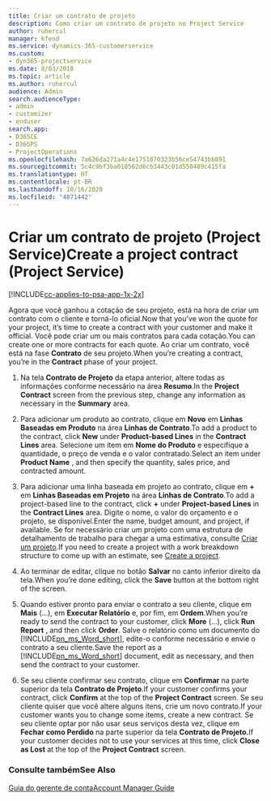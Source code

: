 ```yaml
---
title: Criar um contrato de projeto
description: Como criar um contrato de projeto no Project Service
author: ruhercul
manager: kfend
ms.service: dynamics-365-customerservice
ms.custom:
- dyn365-projectservice
ms.date: 8/03/2018
ms.topic: article
ms.author: ruhercul
audience: Admin
search.audienceType:
- admin
- customizer
- enduser
search.app:
- D365CE
- D365PS
- ProjectOperations
ms.openlocfilehash: 7a626da271a4c4e1751870323b56ce54743bb891
ms.sourcegitcommit: 5c4c9bf3ba018562d6cb3443c01d550489c415fa
ms.translationtype: HT
ms.contentlocale: pt-BR
ms.lasthandoff: 10/16/2020
ms.locfileid: "4071442"
---
```

# <a name="create-a-project-contract-project-service"></a><span data-ttu-id="598fa-103">Criar um contrato de projeto (Project Service)</span><span class="sxs-lookup"><span data-stu-id="598fa-103">Create a project contract (Project Service)</span></span>

[!INCLUDE[cc-applies-to-psa-app-1x-2x](../includes/cc-applies-to-psa-app-1x-2x.md)]

<span data-ttu-id="598fa-104">Agora que você ganhou a cotação de seu projeto, está na hora de criar um contrato com o cliente e torná-lo oficial.</span><span class="sxs-lookup"><span data-stu-id="598fa-104">Now that you’ve won the quote for your project, it’s time to create a contract with your customer and make it official.</span></span> <span data-ttu-id="598fa-105">Você pode criar um ou mais contratos para cada cotação.</span><span class="sxs-lookup"><span data-stu-id="598fa-105">You can create one or more contracts for each quote.</span></span> <span data-ttu-id="598fa-106">Ao criar um contrato, você está na fase **Contrato** de seu projeto.</span><span class="sxs-lookup"><span data-stu-id="598fa-106">When you’re creating a contract, you’re in the **Contract** phase of your project.</span></span>  
  
1. <span data-ttu-id="598fa-107">Na tela **Contrato de Projeto** da etapa anterior, altere todas as informações conforme necessário na área **Resumo**.</span><span class="sxs-lookup"><span data-stu-id="598fa-107">In the **Project Contract** screen from the previous step, change any information as necessary in the **Summary** area.</span></span>  
  
2. <span data-ttu-id="598fa-108">Para adicionar um produto ao contrato, clique em **Novo** em **Linhas Baseadas em Produto** na área **Linhas de Contrato**.</span><span class="sxs-lookup"><span data-stu-id="598fa-108">To add a product to the contract, click **New** under **Product-based Lines** in the **Contract Lines** area.</span></span> <span data-ttu-id="598fa-109">Selecione um item em **Nome do Produto** e especifique a quantidade, o preço de venda e o valor contratado.</span><span class="sxs-lookup"><span data-stu-id="598fa-109">Select an item under **Product Name** , and then specify the quantity, sales price, and contracted amount.</span></span>  
  
3. <span data-ttu-id="598fa-110">Para adicionar uma linha baseada em projeto ao contrato, clique em **+** em **Linhas Baseadas em Projeto** na área **Linhas de Contrato**.</span><span class="sxs-lookup"><span data-stu-id="598fa-110">To add a project-based line to the contract, click **+** under **Project-based Lines** in the **Contract Lines** area.</span></span> <span data-ttu-id="598fa-111">Digite o nome, o valor do orçamento e o projeto, se disponível.</span><span class="sxs-lookup"><span data-stu-id="598fa-111">Enter the name, budget amount, and project, if available.</span></span> <span data-ttu-id="598fa-112">Se for necessário criar um projeto com uma estrutura de detalhamento de trabalho para chegar a uma estimativa, consulte [Criar um projeto](../psa/create-project.md).</span><span class="sxs-lookup"><span data-stu-id="598fa-112">If you need to create a project with a work breakdown structure to come up with an estimate, see [Create a project](../psa/create-project.md).</span></span>  
  
4. <span data-ttu-id="598fa-113">Ao terminar de editar, clique no botão **Salvar** no canto inferior direito da tela.</span><span class="sxs-lookup"><span data-stu-id="598fa-113">When you’re done editing, click the **Save** button at the bottom right of the screen.</span></span>  
  
5. <span data-ttu-id="598fa-114">Quando estiver pronto para enviar o contrato a seu cliente, clique em **Mais** (…), em **Executar Relatório** e, por fim, em **Ordem**.</span><span class="sxs-lookup"><span data-stu-id="598fa-114">When you’re ready to send the contract to your customer, click **More** (…), click **Run Report** , and then click **Order**.</span></span> <span data-ttu-id="598fa-115">Salve o relatório como um documento do [!INCLUDE[pn_ms_Word_short](../includes/pn-ms-word-short.md)], edite-o conforme necessário e envie o contrato a seu cliente.</span><span class="sxs-lookup"><span data-stu-id="598fa-115">Save the report as a [!INCLUDE[pn_ms_Word_short](../includes/pn-ms-word-short.md)] document, edit as necessary, and then send the contract to your customer.</span></span>  
  
6. <span data-ttu-id="598fa-116">Se seu cliente confirmar seu contrato, clique em **Confirmar** na parte superior da tela **Contrato de Projeto**.</span><span class="sxs-lookup"><span data-stu-id="598fa-116">If your customer confirms your contract, click **Confirm** at the top of the **Project Contract** screen.</span></span> <span data-ttu-id="598fa-117">Se seu cliente quiser que você altere alguns itens, crie um novo contrato.</span><span class="sxs-lookup"><span data-stu-id="598fa-117">If your customer wants you to change some items, create a new contract.</span></span> <span data-ttu-id="598fa-118">Se seu cliente optar por não usar seus serviços desta vez, clique em **Fechar como Perdido** na parte superior da tela **Contrato de Projeto.**</span><span class="sxs-lookup"><span data-stu-id="598fa-118">If your customer decides not to use your services at this time, click **Close as Lost** at the top of the **Project Contract** screen.</span></span>  
  
### <a name="see-also"></a><span data-ttu-id="598fa-119">Consulte também</span><span class="sxs-lookup"><span data-stu-id="598fa-119">See Also</span></span>  
 [<span data-ttu-id="598fa-120">Guia do gerente de conta</span><span class="sxs-lookup"><span data-stu-id="598fa-120">Account Manager Guide</span></span>](../psa/account-manager-guide.md)
